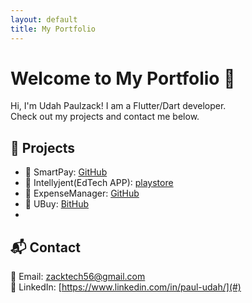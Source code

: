 ```yaml
---
layout: default
title: My Portfolio
---
```


# Welcome to My Portfolio 🚀
Hi, I'm Udah Paulzack! I am a Flutter/Dart developer.  
Check out my projects and contact me below.

## 📂 Projects
- 🔹 SmartPay: [GitHub](https://github.com/Zackcodder/smartpay.git)
- 🔹 Intellyjent(EdTech APP): [playstore](https://play.google.com/store/apps/details?id=com.intellyjent.intellyjent&hl=en)
- 🔹 ExpenseManager: [GitHub](https://github.com/Zackcodder/Expenses_Manager.git)
- 🔹 UBuy: [BitHub](https://github.com/Zackcodder/Ubuy.git)
-  

## 📬 Contact
📧 Email: [zacktech56@gmail.com](mailto:zacktech56@gmail.com.com)  
🔗 LinkedIn: [https://www.linkedin.com/in/paul-udah/](#)
